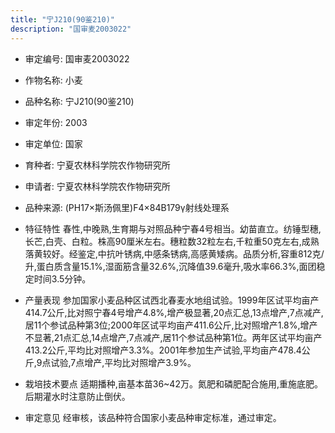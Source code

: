 ```yaml
---
title: "宁J210(90鉴210)"
description: "国审麦2003022"
---
```

* 审定编号:  国审麦2003022

*  作物名称:  小麦

*  品种名称:  宁J210(90鉴210)

*  审定年份:  2003

*  审定单位:  国家

* 育种者:  宁夏农林科学院农作物研究所

*  申请者:  宁夏农林科学院农作物研究所

*  品种来源:  (PH17×斯汤佩里)F4×84B179γ射线处理系

*  特征特性
春性,中晚熟,生育期与对照品种宁春4号相当。幼苗直立。纺锤型穗,长芒,白壳、白粒。株高90厘米左右。穗粒数32粒左右,千粒重50克左右,成熟落黄较好。经鉴定,中抗叶锈病,中感条锈病,高感黄矮病。品质分析,容重812克/升,蛋白质含量15.1%,湿面筋含量32.6%,沉降值39.6毫升,吸水率66.3%,面团稳定时间3.5分钟。

*  产量表现
参加国家小麦品种区试西北春麦水地组试验。1999年区试平均亩产414.7公斤,比对照宁春4号增产4.8%,增产极显著,20点汇总,13点增产,7点减产,居11个参试品种第3位;2000年区试平均亩产411.6公斤,比对照增产1.8%,增产不显著,21点汇总,14点增产,7点减产,居11个参试品种第1位。两年区试平均亩产413.2公斤,平均比对照增产3.3%。2001年参加生产试验,平均亩产478.4公斤,9点试验,7点增产,平均比对照增产3.9%。

*  栽培技术要点
适期播种,亩基本苗36~42万。氮肥和磷肥配合施用,重施底肥。后期灌水时注意防止倒伏。

*  审定意见
经审核，该品种符合国家小麦品种审定标准，通过审定。
